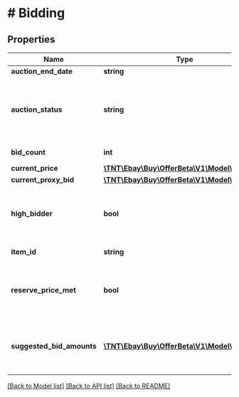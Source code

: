 # # Bidding

## Properties

Name | Type | Description | Notes
------------ | ------------- | ------------- | -------------
**auction_end_date** | **string** | The date the auction will end. | [optional]
**auction_status** | **string** | An enumeration value that represents the current state of the auction, such as ACTIVE or ENDED. If this value is ENDED and the value of highBidder is true, this indicates the buyer has won the auction. For implementation help, refer to &lt;a href&#x3D;&#39;https://developer.ebay.com/api-docs/buy/offer/types/api:AuctionStatusEnum&#39;&gt;eBay API documentation&lt;/a&gt; | [optional]
**bid_count** | **int** | The number of proxy bids that have been placed for the auction. | [optional]
**current_price** | [**\TNT\Ebay\Buy\OfferBeta\V1\Model\Amount**](Amount.md) |  | [optional]
**current_proxy_bid** | [**\TNT\Ebay\Buy\OfferBeta\V1\Model\ProxyBid**](ProxyBid.md) |  | [optional]
**high_bidder** | **bool** | Indicates if the buyer is the highest bidder. If the value is false, this indicates that either the buyer has not bid on this item or has been out-bid. If this value is true, this indicates the buyer is winning the auction and if the value of auctionStatus is ENDED, this indicates the buyer has won the auction. | [optional]
**item_id** | **string** | The eBay RESTful identifier of an item being bid on, which was submitted in the request. | [optional]
**reserve_price_met** | **bool** | This indicates if the reserve price of the item has been met. A reserve price is set by the seller and is the minimum amount the seller is willing to sell the item for. If the highest bid is not equal to or higher than the reserve price when the auction ends, the listing ends and the item is not sold. Note: This is returned only for auctions that have a reserve price. | [optional]
**suggested_bid_amounts** | [**\TNT\Ebay\Buy\OfferBeta\V1\Model\Amount[]**](Amount.md) | The suggested bid amount for the next bid. Note: These are generated suggestions and do not guarantee the buyer will win the bid. This means these suggestions do not take into account the max bid amount of other bidders. The buyer can be outbid even if they submit the highest suggested bid. | [optional]

[[Back to Model list]](../../README.md#models) [[Back to API list]](../../README.md#endpoints) [[Back to README]](../../README.md)
